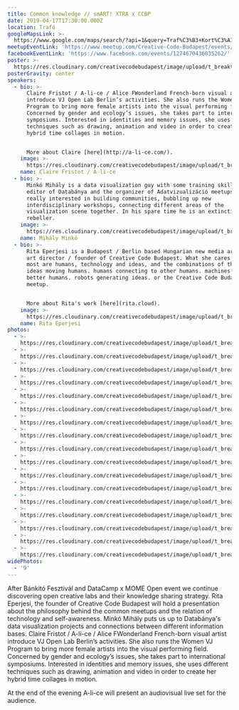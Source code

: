 ```yaml
---
title: Common knowledge // smART! XTRA x CCBP
date: 2019-04-17T17:30:00.000Z
location: Trafó
googleMapsLink: >-
  https://www.google.com/maps/search/?api=1&query=Traf%C3%B3+Kort%C3%A1rs+M%C5%B1v%C3%A9szetek+H%C3%A1za%2C+Liliom+u.+41%2C+Budapest%2C+1094%2C+hu&query_place_id=ChIJ44dGavjcQUcR4icGpzeE7Po
meetupEventLink: 'https://www.meetup.com/Creative-Code-Budapest/events/qnhgzpyzgbgb/'
facebookEventLink: 'https://www.facebook.com/events/1274670436035262/'
poster: >-
  https://res.cloudinary.com/creativecodebudapest/image/upload/t_breakthumbnails/v1574806839/commonknowledge/creativecode_commonknowledge_hyclgc.jpg
posterGravity: center
speakers:
  - bio: >-
      Claire Fristot / A-li-ce / Alice FWonderland French-born visual artist
      introduce VJ Open Lab Berlin’s activities. She also runs the Women VJ
      Program to bring more female artists into the visual performing field.
      Concerned by gender and ecology’s issues, she takes part to international
      symposiums. Interested in identities and memory issues, she uses different
      techniques such as drawing, animation and video in order to create her
      hybrid time collages in motion. 


      More about Claire [here](http://a-li-ce.com/).
    image: >-
      https://res.cloudinary.com/creativecodebudapest/image/upload/t_breakthumbnails/v1574806858/commonknowledge/clairefristot_yfoihx.jpg
    name: Claire Fristot / A-li-ce
  - bio: >-
      Minkó Mihály is a data visualization guy with some training skills, the
      editor of Databánya and the organizer of Adatvizualizáció meetups. He is
      really interested in building communities, bubbling up new
      interdisciplinary workshops, connecting different areas of the
      visualization scene together. In his spare time he is an extinction
      rebeller.
    image: >-
      https://res.cloudinary.com/creativecodebudapest/image/upload/t_breakthumbnails/v1574806857/commonknowledge/minkomihaly_gsremz.jpg
    name: Mihály Minkó
  - bio: >-
      Rita Eperjesi is a Budapest / Berlin based Hungarian new media artist /
      art director / founder of Creative Code Budapest. What she cares about the
      most are humans, technology and ideas, and the combinations of these:
      ideas moving humans. humans connecting to other humans. machines making
      better humans. robots generating ideas. or the Creative Code Budapest
      meetup.


      More about Rita's work [here](rita.cloud).
    image: >-
      https://res.cloudinary.com/creativecodebudapest/image/upload/t_breakthumbnails/v1574806856/commonknowledge/rita_tb17oe.jpg
    name: Rita Eperjesi
photos:
  - >-
    https://res.cloudinary.com/creativecodebudapest/image/upload/t_breakthumbnails/v1574807596/commonknowledge/59743950_2314326438833460_2289425904746627072_o_j8oxpo.jpg
  - >-
    https://res.cloudinary.com/creativecodebudapest/image/upload/t_breakthumbnails/v1574807596/commonknowledge/59791528_2314326725500098_8012140059077640192_o_pj4cuq.jpg
  - >-
    https://res.cloudinary.com/creativecodebudapest/image/upload/t_breakthumbnails/v1574807595/commonknowledge/59542658_2314327028833401_3410495768677580800_o_hrfisg.jpg
  - >-
    https://res.cloudinary.com/creativecodebudapest/image/upload/t_breakthumbnails/v1574807594/commonknowledge/59586020_2314326718833432_7608782710894493696_o_pgyutk.jpg
  - >-
    https://res.cloudinary.com/creativecodebudapest/image/upload/t_breakthumbnails/v1574807594/commonknowledge/59567116_2314326578833446_6413198303999033344_o_aryrpi.jpg
  - >-
    https://res.cloudinary.com/creativecodebudapest/image/upload/t_breakthumbnails/v1574807593/commonknowledge/59481561_2314326688833435_5545620455009812480_o_gthu5v.jpg
  - >-
    https://res.cloudinary.com/creativecodebudapest/image/upload/t_breakthumbnails/v1574807591/commonknowledge/59439725_2314326998833404_5274827216583131136_o_lzej3h.jpg
  - >-
    https://res.cloudinary.com/creativecodebudapest/image/upload/t_breakthumbnails/v1574807591/commonknowledge/59435637_2314326418833462_6707812491906252800_o_xlbzdd.jpg
  - >-
    https://res.cloudinary.com/creativecodebudapest/image/upload/t_breakthumbnails/v1574807591/commonknowledge/59474751_2314326968833407_4121280781349814272_o_mhmumw.jpg
  - >-
    https://res.cloudinary.com/creativecodebudapest/image/upload/t_breakthumbnails/v1574807590/commonknowledge/59422383_2314326815500089_3280194660009508864_o_xk5shx.jpg
  - >-
    https://res.cloudinary.com/creativecodebudapest/image/upload/t_breakthumbnails/v1574807590/commonknowledge/59469704_2314326462166791_5107859443828129792_o_csvarl.jpg
  - >-
    https://res.cloudinary.com/creativecodebudapest/image/upload/t_breakthumbnails/v1574807588/commonknowledge/59950919_2314326855500085_6011185409428553728_o_tyf5ex.jpg
  - >-
    https://res.cloudinary.com/creativecodebudapest/image/upload/t_breakthumbnails/v1574807588/commonknowledge/59384721_2314326982166739_2452416207073050624_o_snzozm.jpg
  - >-
    https://res.cloudinary.com/creativecodebudapest/image/upload/t_breakthumbnails/v1574807587/commonknowledge/59429633_2314326705500100_8368396519560183808_o_oez3wu.jpg
  - >-
    https://res.cloudinary.com/creativecodebudapest/image/upload/t_breakthumbnails/v1574807587/commonknowledge/59352495_2314326828833421_4659553497660784640_o_ymgaua.jpg
  - >-
    https://res.cloudinary.com/creativecodebudapest/image/upload/t_breakthumbnails/v1574807587/commonknowledge/59387060_2314326802166757_4853021012473675776_o_qfnd0s.jpg
  - >-
    https://res.cloudinary.com/creativecodebudapest/image/upload/t_breakthumbnails/v1574807585/commonknowledge/59357245_2314326588833445_2187630408122761216_o_ywt2c1.jpg
widePhotos:
  - '9'
---
```

After Bánkitó Fesztivál and DataCamp x MOME Open event we continue discovering open creative labs and their knowledge sharing strategy. Rita Eperjesi, the founder of Creative Code Budapest will hold a presentation about the philosophy behind the common meetups and the relation of technology and self-awareness. Minkó Mihály puts us up to Databánya's data visualization projects and connections between different information bases. Claire Fristot / A-li-ce / Alice FWonderland French-born visual artist introduce VJ Open Lab Berlin’s activities. She also runs the Women VJ Program to bring more female artists into the visual performing field. Concerned by gender and ecology’s issues, she takes part to international symposiums. Interested in identities and memory issues, she uses different techniques such as drawing, animation and video in order to create her hybrid time collages in motion. 


At the end of the evening A-li-ce will present an audiovisual live set for the audience.
